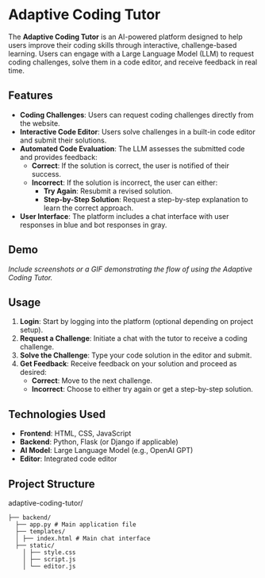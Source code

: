 # Adaptive Coding Tutor

The **Adaptive Coding Tutor** is an AI-powered platform designed to help users improve their coding skills through interactive, challenge-based learning. Users can engage with a Large Language Model (LLM) to request coding challenges, solve them in a code editor, and receive feedback in real time.

## Features

- **Coding Challenges**: Users can request coding challenges directly from the website.
- **Interactive Code Editor**: Users solve challenges in a built-in code editor and submit their solutions.
- **Automated Code Evaluation**: The LLM assesses the submitted code and provides feedback:
  - **Correct**: If the solution is correct, the user is notified of their success.
  - **Incorrect**: If the solution is incorrect, the user can either:
    - **Try Again**: Resubmit a revised solution.
    - **Step-by-Step Solution**: Request a step-by-step explanation to learn the correct approach.
- **User Interface**: The platform includes a chat interface with user responses in blue and bot responses in gray.

## Demo

*Include screenshots or a GIF demonstrating the flow of using the Adaptive Coding Tutor.*

## Usage

1. **Login**: Start by logging into the platform (optional depending on project setup).
2. **Request a Challenge**: Initiate a chat with the tutor to receive a coding challenge.
3. **Solve the Challenge**: Type your code solution in the editor and submit.
4. **Get Feedback**: Receive feedback on your solution and proceed as desired:
   - **Correct**: Move to the next challenge.
   - **Incorrect**: Choose to either try again or get a step-by-step solution.

## Technologies Used

- **Frontend**: HTML, CSS, JavaScript
- **Backend**: Python, Flask (or Django if applicable)
- **AI Model**: Large Language Model (e.g., OpenAI GPT)
- **Editor**: Integrated code editor

## Project Structure

adaptive-coding-tutor/ 

    ├── backend/ 
      ├── app.py # Main application file
      ├── templates/ 
      │ ├── index.html # Main chat interface 
      ├── static/ 
        │ ├── style.css
        │ ├── script.js
        │ └── editor.js  




